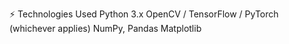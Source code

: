 ⚡ Technologies Used
Python 3.x
OpenCV / TensorFlow / PyTorch (whichever applies)
NumPy, Pandas
Matplotlib
